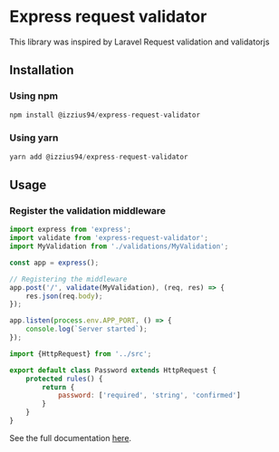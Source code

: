 # Express request validator
This library was inspired by Laravel Request validation and validatorjs
## Installation
### Using npm
```javascript
npm install @izzius94/express-request-validator
```
### Using yarn
```javascript
yarn add @izzius94/express-request-validator
```

## Usage

### Register the validation middleware
```javascript
import express from 'express';
import validate from 'express-request-validator';
import MyValidation from './validations/MyValidation';

const app = express();

// Registering the middleware
app.post('/', validate(MyValidation), (req, res) => {
    res.json(req.body);
});

app.listen(process.env.APP_PORT, () => {
    console.log(`Server started`);
});

```

```javascript
import {HttpRequest} from '../src';

export default class Password extends HttpRequest {
    protected rules() {
        return {
            password: ['required', 'string', 'confirmed']
        }
    }
}
```

See the full documentation [here](https://gitlab.com/izzius94/express-request-validator/-/wikis/Home).
